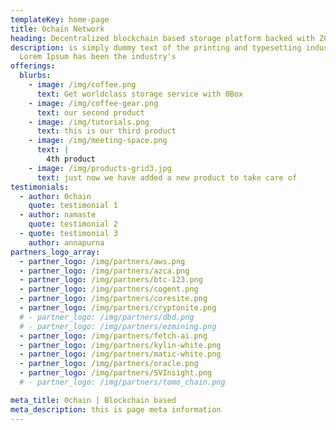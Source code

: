 ```yaml
---
templateKey: home-page
title: 0chain Network
heading: Decentralized blockchain based storage platform backed with ZCN
description: is simply dummy text of the printing and typesetting industry.
  Lorem Ipsum has been the industry's
offerings:
  blurbs:
    - image: /img/coffee.png
      text: Get worldclass storage service with 0Box
    - image: /img/coffee-gear.png
      text: our second product
    - image: /img/tutorials.png
      text: this is our third product
    - image: /img/meeting-space.png
      text: |
        4th product
    - image: /img/products-grid3.jpg
      text: just now we have added a new product to take care of
testimonials:
  - author: 0chain
    quote: testimonial 1
  - author: namaste
    quote: testimonial 2
  - quote: testimonial 3
    author: annapurna
partners_logo_array:
  - partner_logo: /img/partners/aws.png
  - partner_logo: /img/partners/azca.png
  - partner_logo: /img/partners/btc-123.png
  - partner_logo: /img/partners/cogent.png
  - partner_logo: /img/partners/coresite.png
  - partner_logo: /img/partners/cryptonite.png
  # - partner_logo: /img/partners/dbd.png
  # - partner_logo: /img/partners/ezmining.png
  - partner_logo: /img/partners/fetch-ai.png
  - partner_logo: /img/partners/kylin-white.png
  - partner_logo: /img/partners/matic-white.png
  - partner_logo: /img/partners/oracle.png
  - partner_logo: /img/partners/SVInsight.png
  # - partner_logo: /img/partners/tomo_chain.png

meta_title: 0chain | Blockchain based
meta_description: this is page meta information
---
```


